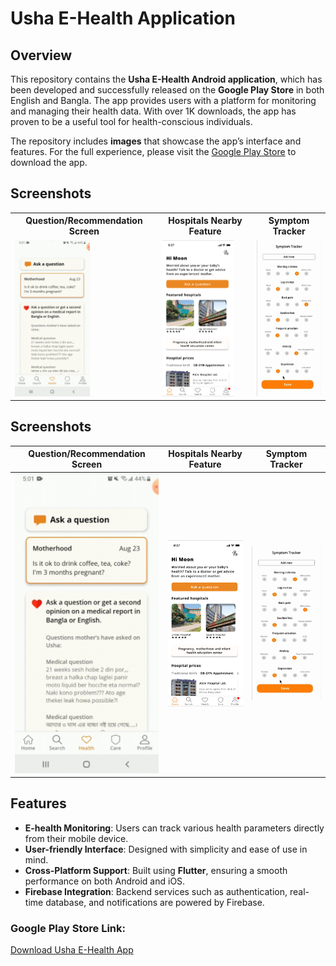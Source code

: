 # Usha E-Health Application

## Overview
This repository contains the **Usha E-Health Android application**, which has been developed and successfully released on the **Google Play Store** in both English and Bangla. The app provides users with a platform for monitoring and managing their health data. With over 1K downloads, the app has proven to be a useful tool for health-conscious individuals.

The repository includes **images** that showcase the app’s interface and features. For the full experience, please visit the [Google Play Store](https://play.google.com/store/apps/details?id=com.usha.health) to download the app.
## Screenshots

<table>
  <tr>
    <th>Question/Recommendation Screen</th>
    <th>Hospitals Nearby Feature</th>
    <th>Symptom Tracker</th>
  </tr>
  <tr>
    <td><img src="https://github.com/afnancrystal/E-Health-App/blob/main/questions.jpg" height="250"></td>
    <td><img src="https://github.com/afnancrystal/E-Health-App/blob/main/hospital.png" height="250"></td>
    <td><img src="https://github.com/afnancrystal/E-Health-App/blob/main/symptom%20tracker.jpg" height="250"></td>
  </tr>
</table>


## Screenshots

| Question/Recommendation Screen           | Hospitals Nearby Feature       | Symptom Tracker  |
|-----------------------|----------------------|-----------------------|
| ![Question/Recommendation Screen](https://github.com/afnancrystal/E-Health-App/blob/main/questions.jpg) | ![Hospitals Nearby Feature](https://github.com/afnancrystal/E-Health-App/blob/main/hospital.png) | ![Symptom Tracker](https://github.com/afnancrystal/E-Health-App/blob/main/symptom%20tracker.jpg) |

## Features
- **E-health Monitoring**: Users can track various health parameters directly from their mobile device.
- **User-friendly Interface**: Designed with simplicity and ease of use in mind.
- **Cross-Platform Support**: Built using **Flutter**, ensuring a smooth performance on both Android and iOS.
- **Firebase Integration**: Backend services such as authentication, real-time database, and notifications are powered by Firebase.

### Google Play Store Link:
[Download Usha E-Health App](https://play.google.com/store/apps/details?id=com.usha.usha&hl=en_US&gl=US&pli=1)
